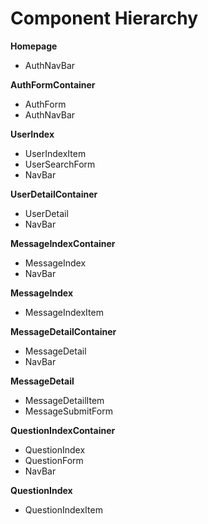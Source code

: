 # Component Hierarchy

**Homepage**
* AuthNavBar

**AuthFormContainer**
* AuthForm
* AuthNavBar

**UserIndex**
* UserIndexItem
* UserSearchForm
* NavBar

**UserDetailContainer**
* UserDetail
* NavBar

**MessageIndexContainer**
* MessageIndex
* NavBar

**MessageIndex**
* MessageIndexItem

**MessageDetailContainer**
* MessageDetail
* NavBar

**MessageDetail**
* MessageDetailItem
* MessageSubmitForm

**QuestionIndexContainer**
* QuestionIndex
* QuestionForm
* NavBar

**QuestionIndex**
* QuestionIndexItem
